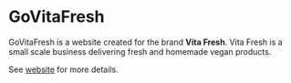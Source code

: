 # GoVitaFresh

GoVitaFresh is a website created for the brand **Vita Fresh**. Vita Fresh is a small scale business delivering fresh and homemade vegan products. 

See [website](https://lhavdeveloper.github.io/GoVitaFresh) for more details.

